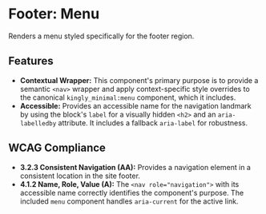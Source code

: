 # Footer: Menu

Renders a menu styled specifically for the footer region.

## Features

- **Contextual Wrapper:** This component's primary purpose is to provide a
  semantic `<nav>` wrapper and apply context-specific style overrides to the
  canonical `kingly_minimal:menu` component, which it includes.
- **Accessible:** Provides an accessible name for the navigation landmark by
  using the block's `label` for a visually hidden `<h2>` and
  an `aria-labelledby` attribute. It includes a fallback `aria-label` for
  robustness.

## WCAG Compliance

- **3.2.3 Consistent Navigation (AA):** Provides a navigation element in a
  consistent location in the site footer.
- **4.1.2 Name, Role, Value (A):** The `<nav role="navigation">` with its
  accessible name correctly identifies the component's purpose. The
  included `menu` component handles `aria-current` for the active link.
